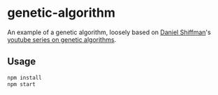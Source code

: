 # genetic-algorithm

An example of a genetic algorithm, loosely based on [Daniel Shiffman](https://github.com/shiffman)'s [youtube series on genetic algorithms](https://www.youtube.com/watch?v=9zfeTw-uFCw&list=PLRqwX-V7Uu6bJM3VgzjNV5YxVxUwzALHV).

## Usage

```bash
npm install
npm start
```
